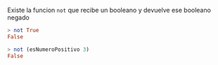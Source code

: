 Existe la funcion `not` que recibe un booleano y devuelve ese booleano negado

```haskell
> not True
False

> not (esNumeroPositivo 3)
False
```
